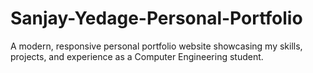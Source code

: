 # Sanjay-Yedage-Personal-Portfolio
A modern, responsive personal portfolio website showcasing my skills, projects, and experience as a Computer Engineering student.
